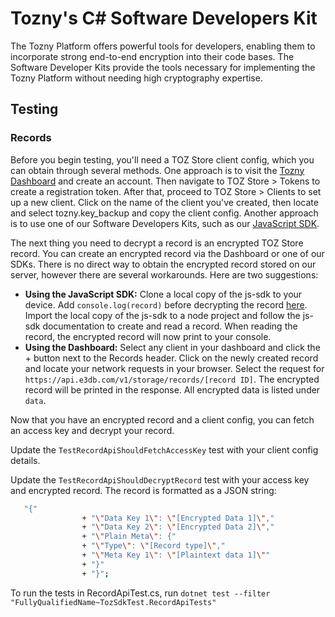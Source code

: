 # Tozny's C# Software Developers Kit

The Tozny Platform offers powerful tools for developers, enabling them to incorporate strong end-to-end encryption into their code bases. The Software Developer Kits provide the tools necessary for implementing the Tozny Platform without needing high cryptography expertise.

## Testing

### Records

Before you begin testing, you'll need a TOZ Store client config, which you can obtain through several methods. One approach is to visit the [Tozny Dashboard](https://dashboard.tozny.com/) and create an account. Then navigate to TOZ Store > Tokens to create a registration token. After that, proceed to TOZ Store > Clients to set up a new client. Click on the name of the client you've created, then locate and select tozny.key_backup and copy the client config. Another approach is to use one of our Software Developers Kits, such as our [JavaScript SDK](https://github.com/tozny/js-sdk).

The next thing you need to decrypt a record is an encrypted TOZ Store record. You can create an encrypted record via the Dashboard or one of our SDKs. There is no direct way to obtain the encrypted record stored on our server, however there are several workarounds. Here are two suggestions:

- **Using the JavaScript SDK:** Clone a local copy of the js-sdk to your device. Add `console.log(record)` before decrypting the record [here](https://github.com/tozny/js-sdk/blob/c5176da3ae681bcc7077ec7b325c5922d564096d/lib/storage/client.js#L201). Import the local copy of the js-sdk to a node project and follow the js-sdk documentation to create and read a record. When reading the record, the encrypted record will now print to your console.
- **Using the Dashboard:** Select any client in your dashboard and click the + button next to the Records header. Click on the newly created record and locate your network requests in your browser. Select the request for `https://api.e3db.com/v1/storage/records/[record ID]`. The encrypted record will be printed in the response. All encrypted data is listed under `data`.

Now that you have an encrypted record and a client config, you can fetch an access key and decrypt your record.

Update the `TestRecordApiShouldFetchAccessKey` test with your client config details.

Update the `TestRecordApiShouldDecryptRecord` test with your access key and encrypted record. The record is formatted as a JSON string:

```bash
   "{"
                + "\"Data Key 1\": \"[Encrypted Data 1]\","
                + "\"Data Key 2\": \"[Encrypted Data 2]\","
                + "\"Plain Meta\": {"
                + "\"Type\": \"[Record type]\","
                + "\"Meta Key 1\": \"[Plaintext data 1]\""
                + "}"
                + "}";
```

To run the tests in RecordApiTest.cs, run `dotnet test --filter "FullyQualifiedName~TozSdkTest.RecordApiTests"`
